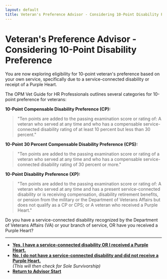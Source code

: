 ```yaml
---
layout: default
title: Veteran's Preference Advisor - Considering 10-Point Disability Preference
---
```


# Veteran's Preference Advisor - Considering 10-Point Disability Preference

You are now exploring eligibility for 10-point veteran's preference based on your own service, specifically due to a service-connected disability or receipt of a Purple Heart.

The OPM Vet Guide for HR Professionals outlines several categories for 10-point preference for veterans:

**10-Point Compensable Disability Preference (CP):**
> "Ten points are added to the passing examination score or rating of: A veteran who served at any time and who has a compensable service-connected disability rating of at least 10 percent but less than 30 percent."

**10-Point 30 Percent Compensable Disability Preference (CPS):**
> "Ten points are added to the passing examination score or rating of a veteran who served at any time and who has a compensable service-connected disability rating of 30 percent or more."

**10-Point Disability Preference (XP):**
> "Ten points are added to the passing examination score or rating of: A veteran who served at any time and has a present service-connected disability or is receiving compensation, disability retirement benefits, or pension from the military or the Department of Veterans Affairs but does not qualify as a CP or CPS; or A veteran who received a Purple Heart."

Do you have a service-connected disability recognized by the Department of Veterans Affairs (VA) or your branch of service, OR have you received a Purple Heart?

---

*   [**Yes, I have a service-connected disability OR I received a Purple Heart.**](./ownservice_disability_details.md)
*   [**No, I do not have a service-connected disability and did not receive a Purple Heart.**](./ownservice_discharged_checkfirst_solesurvivor.md)
    <br>*(This will then check for Sole Survivorship)*
*   [**Return to Advisor Start**](./start.md)
